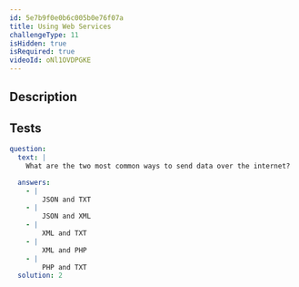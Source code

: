 ```yaml
---
id: 5e7b9f0e0b6c005b0e76f07a
title: Using Web Services
challengeType: 11
isHidden: true
isRequired: true
videoId: oNl1OVDPGKE
---
```


## Description
<section id='description'>

</section>

## Tests
<section id='tests'>

```yml
question:
  text: |
    What are the two most common ways to send data over the internet?

  answers:
    - |
        JSON and TXT
    - |
        JSON and XML
    - |
        XML and TXT
    - |
        XML and PHP
    - |
        PHP and TXT
  solution: 2
```

</section>
